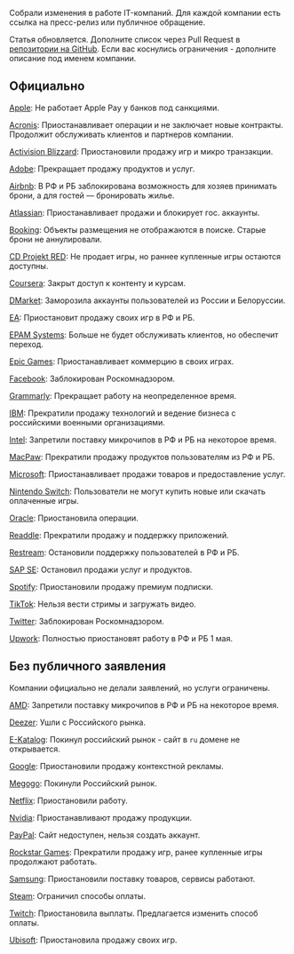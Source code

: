Собрали изменения в работе IT-компаний. Для каждой компании есть ссылка на пресс-релиз или публичное обращение.

Статья обновляется. Дополните список через Pull Request в [репозитории на GitHub](https://github.com/sparrowcode/Articles/blob/main/ru/articles/sanctions-it-companies.md). Если вас коснулись ограничения - дополните описание под именем компании.

## Официально

[Apple](https://www.buzzfeednews.com/article/sarahemerson/apple-responds-ukraine-russia-rt-sputnik-maps/): Не работает Apple Pay у банков под санкциями.

[Acronis](https://www.acronis.com/en-us/blog/posts/acronis-suspends-all-operations-in-russia/): Приостанавливает операции и не заключает новые контракты. Продолжит обслуживать клиентов и партнеров компании.

[Activision Blizzard](https://www.activisionblizzard.com/newsroom/2022/03/supporting-the-ukrainian-people): Приостановили продажу игр и микро транзакции.

[Adobe](https://blog.adobe.com/en/publish/2022/03/04/adobe-stops-all-new-sales-in-russia): Прекращает продажу продуктов и услуг. 

[Airbnb](https://news.airbnb.com/airbnbs-actions-in-response-to-the-ukraine-crisis/): В РФ и РБ заблокирована возможность для хозяев принимать брони, а для гостей — бронировать жилье. 

[Atlassian](https://www.atlassian.com/blog/announcements/atlassian-stands-with-ukraine): Приостанавливает продажи и блокирует гос. аккаунты. 

[Booking](https://www.linkedin.com/posts/glennfogel_update-march-4-with-each-passing-day-as-activity-6904768188073275392-st4W/): Объекты размещения не отображаются в поиске. Старые брони не аннулировали.

[CD Projekt RED](https://en.cdprojektred.com/news/important-update-2/): Не продает игры, но раннее купленные игры остаются доступны.

[Coursera](https://blog.coursera.org/coursera-response-to-the-humanitarian-crisis-in-ukraine?utm_source=tw&utm_medium=social&utm_campaign=blog_courseraresponsetothehumanitariancrisisinukraine_03042022): Закрыт доступ к контенту и курсам. 

[DMarket](https://twitter.com/dmarket/status/1497952451726565383): Заморозила аккаунты пользователей из России и Белоруссии. 

[EA](https://www.ea.com/news/update-on-electronic-arts-titles-in-russia-and-belarus): Приостановит продажу своих игр в РФ и РБ.

[EPAM Systems](https://www.epam.com/about/newsroom/press-releases/2022/epam-provides-update-on-ukraine): Больше не будет обслуживать клиентов, но обеспечит переход. 

[Epic Games](https://twitter.com/EpicNewsroom/status/1500236775448588295): Приостанавливает коммерцию в своих играх.

[Facebook](https://rkn.gov.ru/news/rsoc/news74156.htm): Заблокирован Роскомнадзором. 

[Grammarly](https://www.grammarly.com/stand-with-ukraine/): Прекращает работу на неопределенное время. 

[IBM](https://newsroom.ibm.com/War-in-Ukraine-Supporting-IBMers/): Прекратили продажу технологий и ведение бизнеса с российскими военными организациями. 

[Intel](https://twitter.com/intelnews/status/1499531394871083015): Запретили поставку микрочипов в РФ и РБ на некоторое время.

[MacPaw](https://twitter.com/MacPaw/status/1500064795579588609): Прекратили продажу продуктов пользователям из РФ и РБ.

[Microsoft](ttps://blogs.microsoft.com/on-the-issues/2022/03/04/microsoft-suspends-russia-sales-ukraine-conflict/): Приостанавливает продажи товаров и предоставление услуг. 

[Nintendo Switch](https://www.nintendo.ru/-/-Nintendo--11593.html): Пользователи не могут купить новые или скачать оплаченные игры.

[Oracle](https://twitter.com/Oracle/status/1499058658583490568): Приостановила операции.

[Readdle](https://readdle.com/ru/no-service-russia): Прекратили продажу и поддержку приложений.

[Restream](https://restream.io/stop-war): Остановили поддержку пользователей в РФ и РБ.

[SAP SE](https://news.sap.com/2022/03/standing-in-solidarity/): Остановил продажи услуг и продуктов.

[Spotify](https://support.spotify.com/ru-ru/contact-spotify-support/?nosignup=true): Приостановили продажу премиум подписки.

[TikTok](https://twitter.com/TikTokComms/status/1500535437861048320): Нельзя вести стримы и загружать видео.

[Twitter](https://vc.ru/social/375177-roskomnadzor-zablokiroval-twitter-v-rossii): Заблокирован Роскомнадзором.

[Upwork](https://twitter.com/Upwork/status/1500837282210672640): Полностью приостановят работу в РФ и РБ 1 мая.

## Без публичного заявления

Компании официально не делали заявлений, но услуги ограничены.

[AMD](https://videocardz.com/newz/intel-and-amd-officially-confirm-all-shipments-to-russia-and-belarus-have-been-suspended/): Запретили поставку микрочипов в РФ и РБ на некоторое время.  

[Deezer](https://www.newsler.ru/society/2022/03/05/deezer-uhodit-iz-rossii): Ушли с Российского рынка. 

[E-Katalog](https://vc.ru/u/1011282-nikita/375139-ne-zhdite-vyplat-ot-e-katalog): Покинул российский рынок - сайт в `ru` домене не открывается.

[Google](https://www.nytimes.com/2022/03/03/technology/google-ads-russia.html): Приостановили продажу контекстной рекламы. 

[Megogo](https://www.vedomosti.ru/media/articles/2022/03/02/911742-megogo-prekraschaet-deyatelnost): Покинули Российский рынок. 

[Netflix](https://variety.com/2022/digital/news/netflix-suspends-service-russia-ukraine-invasion-1235197390/): Приостановили работу. 

[Nvidia](https://in.pcmag.com/graphics-cards/148243/nvidia-to-stop-all-product-sales-to-russia): Приостанавливают продажу продукции. 

[PayPal](https://www.reuters.com/business/paypal-shuts-down-its-services-russia-citing-ukraine-aggression-2022-03-05/): Сайт недоступен, нельзя создать аккаунт. 

[Rockstar Games](https://tass.ru/ekonomika/13976059): Прекратили продажу игр, ранее купленные игры продолжают работать. 

[Samsung](https://www.bloomberg.com/news/articles/2022-03-04/samsung-suspends-shipments-of-phones-chips-to-russia?): Приостановили поставку товаров, сервисы работают.

[Steam](https://dtf.ru/gameindustry/1104642-steam-ogranichil-sposoby-oplaty-dlya-polzovateley-iz-rossii-dostupny-tolko-paypal-i-koshelek-magazina): Ограничил способы оплаты.

[Twitch](https://dtf.ru/gameindustry/1107855-twitch-priostanovila-vyplaty-rossiyskim-strimeram-im-predlagayut-vybrat-drugoy-sposob-oplaty): Приостановила выплаты. Предлагается изменить способ оплаты.

[Ubisoft](https://www.bloomberg.com/news/articles/2022-03-07/ubisoft-stopping-sales-in-russia-following-major-rivals): Приостановила продажу своих игр.